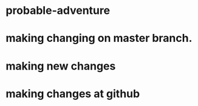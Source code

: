 # probable-adventure
# making changing on master branch.
# making new changes
# making changes at github
